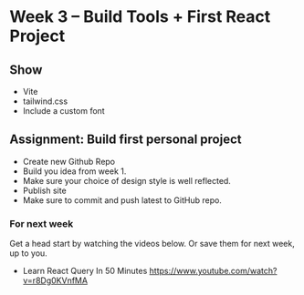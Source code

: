 <!-- TODO/TBD -->
# Week 3 – Build Tools + First React Project

## Show

* Vite
* tailwind.css
* Include a custom font

## Assignment: Build first personal project

* Create new Github Repo
* Build you idea from week 1.
* Make sure your choice of design style is well reflected.
* Publish site
* Make sure to commit and push latest to GitHub repo.

### For next week

Get a head start by watching the videos below. Or save them for next week, up to
you.

* Learn React Query In 50 Minutes  https://www.youtube.com/watch?v=r8Dg0KVnfMA
